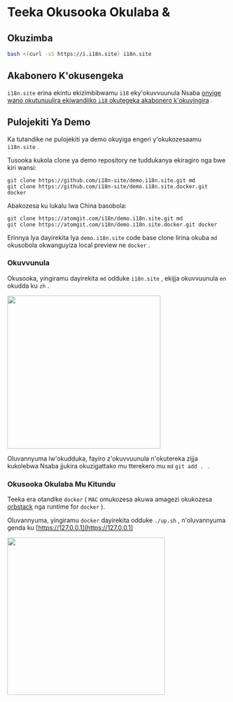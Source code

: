 # Teeka Okusooka Okulaba &

## Okuzimba

```sh
bash <(curl -sS https://i.i18n.site) i18n.site
```

## Akabonero K'okusengeka

`i18n.site` erina ekintu ekizimbibwamu `i18` eky'okuvvuunula Nsaba [onyige wano okutunuulira ekiwandiiko `i18` okutegeka akabonero k'okuyingira](/i18/use) .

## Pulojekiti Ya Demo

Ka tutandike ne pulojekiti ya demo okuyiga engeri y'okukozesaamu `i18n.site` .

Tusooka kukola clone ya demo repository ne tuddukanya ekiragiro nga bwe kiri wansi:

```
git clone https://github.com/i18n-site/demo.i18n.site.git md
git clone https://github.com/i18n-site/demo.i18n.site.docker.git docker
```

Abakozesa ku lukalu lwa China basobola:

```
git clone https://atomgit.com/i18n/demo.i18n.site.git md
git clone https://atomgit.com/i18n/demo.i18n.site.docker.git docker
```

Erinnya lya dayirekita lya `demo.i18n.site` code base clone lirina okuba `md` okusobola okwanguyiza local preview ne `docker` .

### Okuvvunula

Okusooka, yingiramu dayirekita `md` odduke `i18n.site` , ekijja okuvvuunula `en` okudda ku `zh` .

<img src="https://p.3ti.site/1721114619.avif" style="width:350px">

Oluvannyuma lw'okudduka, fayiro z'okuvvuunula n'okutereka zijja kukolebwa Nsaba jjukira okuzigattako mu tterekero mu `md` `git add . ` .

### Okusooka Okulaba Mu Kitundu

Teeka era otandike `docker` ( `MAC` omukozesa akuwa amagezi okukozesa [orbstack](https://orbstack.dev) nga runtime for `docker` ).

Oluvannyuma, yingiramu `docker` dayirekita odduke `./up.sh` , n'oluvannyuma genda ku [https://127.0.0.1](https://127.0.0.1)

<img src="//p.3ti.site/1721104238.avif" style="width:360px">